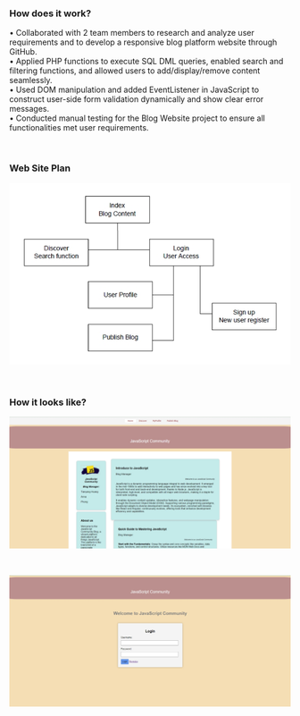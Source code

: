 <h3>How does it work?</h3>
<p>
  •	Collaborated with 2 team members to research and analyze user requirements and to develop a responsive blog platform website through GitHub. <br>
  •	Applied PHP functions to execute SQL DML queries, enabled search and filtering functions, and allowed users to add/display/remove content seamlessly.<br>
  •	Used DOM manipulation and added EventListener in JavaScript to construct user-side form validation dynamically and show clear error messages.<br>
  •	Conducted manual testing for the Blog Website project to ensure all functionalities met user requirements.<br>
</p><br>
<h3 align="left">Web Site Plan</h3>
<p align="left">
  <img src="info/WebSitePlan.png" width="650" />
</p><br>
<h3 align="left">How it looks like?</h3>
<p align="left">
  <img src="info/page1.png" width="650" />
</p><br>
<p align="left">
  <img src="info/page2.png" width="650" />
</p><br><br>
